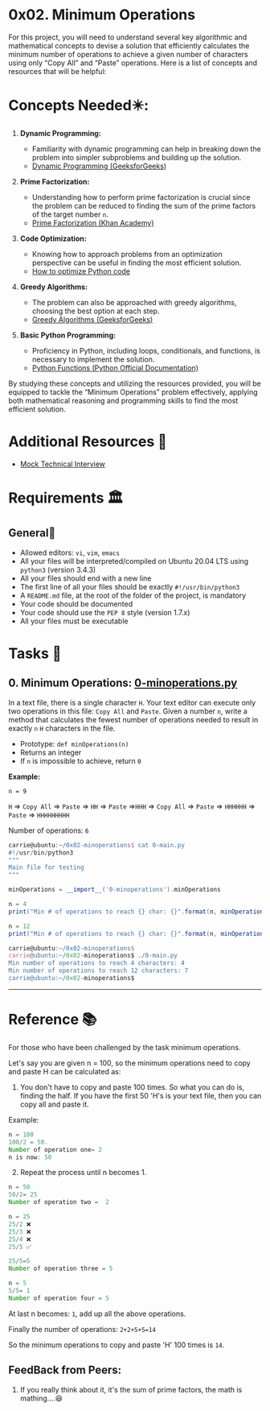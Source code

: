 # 0x02. Minimum Operations
For this project, you will need to understand several key algorithmic and mathematical concepts to devise a solution that efficiently calculates the minimum number of operations to achieve a given number of characters using only “Copy All” and “Paste” operations. Here is a list of concepts and resources that will be helpful:

# Concepts Needed✴️:
1. **Dynamic Programming:**
    * Familiarity with dynamic programming can help in breaking down the problem into simpler subproblems and building up the solution.
    * [Dynamic Programming (GeeksforGeeks)](https://www.geeksforgeeks.org/dynamic-programming/)

2. **Prime Factorization:**
    * Understanding how to perform prime factorization is crucial since the problem can be reduced to finding the sum of the prime factors of the target number `n`.
    * [Prime Factorization (Khan Academy)](https://www.khanacademy.org/math/pre-algebra/pre-algebra-factors-multiples/pre-algebra-prime-factorization-prealg/v/prime-factorization)

3. **Code Optimization:**
    * Knowing how to approach problems from an optimization perspective can be useful in finding the most efficient solution.
    * [How to optimize Python code](https://stackify.com/how-to-optimize-python-code/)

4. **Greedy Algorithms:**
    * The problem can also be approached with greedy algorithms, choosing the best option at each step.
    * [Greedy Algorithms (GeeksforGeeks)](https://www.geeksforgeeks.org/greedy-algorithms/)

5. **Basic Python Programming:**
    * Proficiency in Python, including loops, conditionals, and functions, is necessary to implement the solution.
    * [Python Functions (Python Official Documentation)](https://docs.python.org/3/tutorial/controlflow.html#defining-functions)

By studying these concepts and utilizing the resources provided, you will be equipped to tackle the “Minimum Operations” problem effectively, applying both mathematical reasoning and programming skills to find the most efficient solution.

# Additional Resources 🧰
* [Mock Technical Interview](https://www.youtube.com/watch?v=h4i4kjwncoU)


# Requirements 🏛️
## General🧵
* Allowed editors: `vi`, `vim`, `emacs`
* All your files will be interpreted/compiled on Ubuntu 20.04 LTS using `python3` (version 3.4.3)
* All your files should end with a new line
* The first line of all your files should be exactly `#!/usr/bin/python3`
* A `README.md` file, at the root of the folder of the project, is mandatory
* Your code should be documented
* Your code should use the `PEP 8` style (version 1.7.x)
* All your files must be executable

# Tasks 📃
## 0. Minimum Operations: [0-minoperations.py](0-minoperations.py)
In a text file, there is a single character `H`. Your text editor can execute only two operations in this file: `Copy All` and `Paste`. Given a number `n`, write a method that calculates the fewest number of operations needed to result in exactly `n` `H` characters in the file.

* Prototype: `def minOperations(n)`
* Returns an integer
* If `n` is impossible to achieve, return `0`

**Example:**

`n = 9`

`H` => `Copy All` => `Paste` => `HH` => `Paste` =>`HHH` => `Copy All` => `Paste` => `HHHHHH` => `Paste` => `HHHHHHHHH`

Number of operations: `6`
```groovy
carrie@ubuntu:~/0x02-minoperations$ cat 0-main.py
#!/usr/bin/python3
"""
Main file for testing
"""

minOperations = __import__('0-minoperations').minOperations

n = 4
print("Min # of operations to reach {} char: {}".format(n, minOperations(n)))

n = 12
print("Min # of operations to reach {} char: {}".format(n, minOperations(n)))

carrie@ubuntu:~/0x02-minoperations$
carrie@ubuntu:~/0x02-minoperations$ ./0-main.py
Min number of operations to reach 4 characters: 4
Min number of operations to reach 12 characters: 7
carrie@ubuntu:~/0x02-minoperations$
```

---

# Reference 📚
For those who have been challenged by the task minimum operations.

Let's say you are given n = 100, so the minimum operations need to copy and paste H can be calculated as:

1) You don't have to copy and paste 100 times. So what you can do is, finding the half.  If you have the first 50 'H's is your text file, then you can copy all and paste it.

Example:
```groovy
n = 100
100/2 = 50. 
Number of operation one= 2
n is now: 50
````

2) Repeat the process until n becomes 1.
```groovy
n = 50
50/2= 25
Number of operation two =  2

n = 25
25/2 ❌
25/3 ❌
25/4 ❌
25/5 ✅

25/5=5
Number of operation three = 5

n = 5
5/5= 1
Number of operation four = 5
```

At last n becomes: `1`, add up all the above operations.

Finally the number of operations: `2+2+5+5=14`

So the minimum operations to copy and paste 'H' 100 times is `14`.

## FeedBack from Peers:
1. If you really think about it, it's the sum of prime factors, the math is mathing....😆


